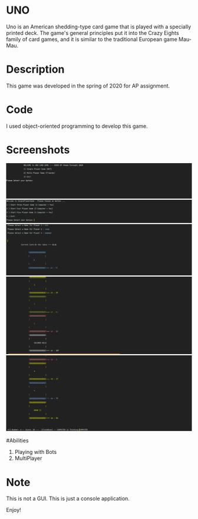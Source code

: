 # UNO
Uno is an American shedding-type card game that is played with a specially printed deck. The game's general principles put it into the Crazy Eights family of card games, and it is similar to the traditional European game Mau-Mau. 

# Description
This game was developed in the spring of 2020 for AP assignment.

# Code
I used object-oriented programming to develop this game.

# Screenshots
![Alt text](Screenshot/1.png?raw=true "Screenshot1")
![Alt text](Screenshot/2.png?raw=true "Screenshot1")
![Alt text](Screenshot/3.png?raw=true "Screenshot1")
![Alt text](Screenshot/4.png?raw=true "Screenshot1")
![Alt text](Screenshot/5.png?raw=true "Screenshot1")


#Abilities
1. Playing with Bots  
2. MultiPlayer

# Note
This is not a GUI. This is just a console application.

Enjoy!
